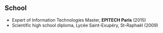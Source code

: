 ## School

* Expert of Information Technologies Master, **EPITECH Paris** (2015)
* Scientific high school diploma, Lycée Saint-Exupéry, St-Raphaël (2009)
